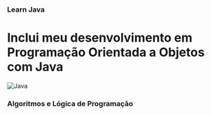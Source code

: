 ### Learn Java

# Inclui meu desenvolvimento em Programação Orientada a Objetos com Java

<img src="https://marcas-logos.net/wp-content/uploads/2020/11/Java-logo.png" Alt="Java" />

### Algoritmos e Lógica de Programação
